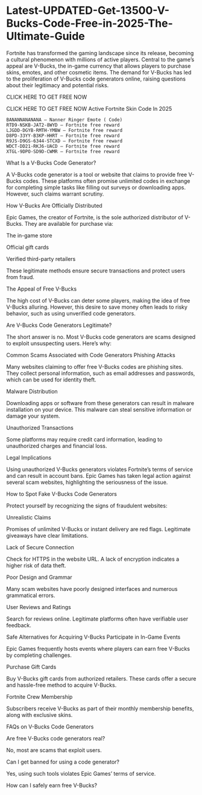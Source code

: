 # Latest-UPDATED-Get-13500-V-Bucks-Code-Free-in-2025-The-Ultimate-Guide
Fortnite has transformed the gaming landscape since its release, becoming a cultural phenomenon with millions of active players. Central to the game’s appeal are V-Bucks, the in-game currency that allows players to purchase skins, emotes, and other cosmetic items. The demand for V-Bucks has led to the proliferation of V-Bucks code generators online, raising questions about their legitimacy and potential risks.

CLICK HERE TO GET FREE NOW

CLICK HERE TO GET FREE NOW
Active Fortnite Skin Code In 2025

    BANANNANANANA – Nanner Ringer Emote ( Code)
    RTD9-NSKB-JAT2-8WYD – Fortnite free reward
    LJGDD-DGYB-RMTH-YMBW – Fortnite free reward
    D8PD-33YY-B3KP-HHRT – Fortnite free reward
    R9JS-D9GS-6344-STCXD – Fortnite free reward
    WDCT-DD21-RKJ6-UACD – Fortnite free reward
    XTGL-9DPO-SD9D-CWMR – Fortnite free reward 



What Is a V-Bucks Code Generator?

A V-Bucks code generator is a tool or website that claims to provide free V-Bucks codes. These platforms often promise unlimited codes in exchange for completing simple tasks like filling out surveys or downloading apps. However, such claims warrant scrutiny.

How V-Bucks Are Officially Distributed

Epic Games, the creator of Fortnite, is the sole authorized distributor of V-Bucks. They are available for purchase via:

The in-game store

Official gift cards

Verified third-party retailers

These legitimate methods ensure secure transactions and protect users from fraud.

The Appeal of Free V-Bucks

The high cost of V-Bucks can deter some players, making the idea of free V-Bucks alluring. However, this desire to save money often leads to risky behavior, such as using unverified code generators.

Are V-Bucks Code Generators Legitimate?

The short answer is no. Most V-Bucks code generators are scams designed to exploit unsuspecting users. Here’s why:

Common Scams Associated with Code Generators Phishing Attacks

Many websites claiming to offer free V-Bucks codes are phishing sites. They collect personal information, such as email addresses and passwords, which can be used for identity theft.

Malware Distribution

Downloading apps or software from these generators can result in malware installation on your device. This malware can steal sensitive information or damage your system.

Unauthorized Transactions

Some platforms may require credit card information, leading to unauthorized charges and financial loss.

Legal Implications

Using unauthorized V-Bucks generators violates Fortnite’s terms of service and can result in account bans. Epic Games has taken legal action against several scam websites, highlighting the seriousness of the issue.

How to Spot Fake V-Bucks Code Generators

Protect yourself by recognizing the signs of fraudulent websites:

Unrealistic Claims

Promises of unlimited V-Bucks or instant delivery are red flags. Legitimate giveaways have clear limitations.

Lack of Secure Connection

Check for HTTPS in the website URL. A lack of encryption indicates a higher risk of data theft.

Poor Design and Grammar

Many scam websites have poorly designed interfaces and numerous grammatical errors.

User Reviews and Ratings

Search for reviews online. Legitimate platforms often have verifiable user feedback.

Safe Alternatives for Acquiring V-Bucks Participate in In-Game Events

Epic Games frequently hosts events where players can earn free V-Bucks by completing challenges.

Purchase Gift Cards

Buy V-Bucks gift cards from authorized retailers. These cards offer a secure and hassle-free method to acquire V-Bucks.

Fortnite Crew Membership

Subscribers receive V-Bucks as part of their monthly membership benefits, along with exclusive skins.

FAQs on V-Bucks Code Generators

Are free V-Bucks code generators real?

No, most are scams that exploit users.

Can I get banned for using a code generator?

Yes, using such tools violates Epic Games’ terms of service.

How can I safely earn free V-Bucks?
